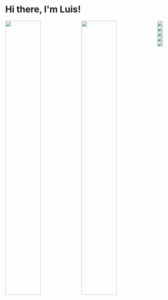 # Hi there, I'm Luis!

<img align='left' width='47%' src='https://github-readme-stats.vercel.app/api?username=Lutefd&count_private=true&show_icons=true&theme=dracula' />
<img align='left' width='47%' src='https://github-readme-stats.vercel.app/api/top-langs/?username=Lutefd&layout=compact&langs_count=6&exclude_repo=github-readme-stats,loja-de-ch-,Portifolio-Project,Projeto-Trilhas,Grid-Mini-Projects,Card-with-mobile-fallback,Neon-button-element,qr-code-challenge,Freshman-hub&theme=dracula' />
<img align='left' src='https://img.shields.io/badge/javascript-%23323330.svg?style=for-the-badge&logo=javascript&logoColor=%23F7DF1E' />
<img align='left' src='https://img.shields.io/badge/typescript-%23007ACC.svg?style=for-the-badge&logo=typescript&logoColor=white' />
<img align='center' src='https://img.shields.io/badge/Next-black?style=for-the-badge&logo=next.js&logoColor=white'/>
<img align='left' src='https://img.shields.io/badge/react-%2320232a.svg?style=for-the-badge&logo=react&logoColor=%2361DAFB' />
<img align='center' src='https://img.shields.io/badge/tailwindcss-%2338B2AC.svg?style=for-the-badge&logo=tailwind-css&logoColor=white' />
